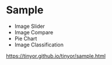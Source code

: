 # Sample
- Image Slider
- Image Compare
- Pie Chart
- Image Classification

https://tinyor.github.io/tinyor/sample.html
